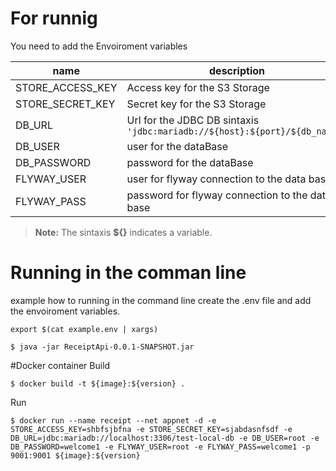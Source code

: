 # For runnig 

You need to add the Envoiroment variables 

| name | description |
|--|--|
| STORE_ACCESS_KEY | Access key for the S3 Storage |
| STORE_SECRET_KEY | Secret key for the S3 Storage |
| DB_URL | Url for the JDBC DB sintaxis `'jdbc:mariadb://${host}:${port}/${db_name}'` |
| DB_USER | user for the dataBase |
| DB_PASSWORD | password for the dataBase |
| FLYWAY_USER| user for flyway connection to the data base|
| FLYWAY_PASS| password for flyway connection to the data base|

> **Note:** The sintaxis **${}** indicates a variable.

# Running in the comman line
example how to running in the command line create the .env file and add the envoiroment variables.

```
export $(cat example.env | xargs)

$ java -jar ReceiptApi-0.0.1-SNAPSHOT.jar
```

#Docker container
Build
```
$ docker build -t ${image}:${version} .
```

Run
```
$ docker run --name receipt --net appnet -d -e STORE_ACCESS_KEY=shbfsjbfna -e STORE_SECRET_KEY=sjabdasnfsdf -e DB_URL=jdbc:mariadb://localhost:3306/test-local-db -e DB_USER=root -e DB_PASSWORD=welcome1 -e FLYWAY_USER=root -e FLYWAY_PASS=welcome1 -p 9001:9001 ${image}:${version}
```



